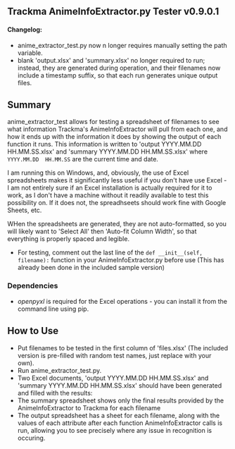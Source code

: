 ## Trackma AnimeInfoExtractor.py Tester v0.9.0.1

#### Changelog:
- anime_extractor_test.py now n longer requires manually setting the path variable.
- blank 'output.xlsx' and 'summary.xlsx' no longer required to run; instead, they are generated during operation, and their filenames now include a timestamp suffix, so that each run generates unique output files.

##

## Summary
anime_extractor_test allows for testing a spreadsheet of filenames to see what information Trackma's AnimeInfoExtractor will pull from each one, and how it ends up with the information it does by showing the output of each function it runs. This information is written to 'output YYYY.MM.DD  HH.MM.SS.xlsx' and 'summary YYYY.MM.DD  HH.MM.SS.xlsx' where  `YYYY.MM.DD  HH.MM.SS` are the current time and date.

I am running this on Windows, and, obviously, the use of Excel spreadsheets makes it significantly less useful if you don't have use Excel - I am not entirely sure if an Excel installation is actually required for it to work, as I don't have a machine without it readily available to test this possibility on. If it does not, the spreadhseets should work fine with Google Sheets, etc.

WHen the spreadsheets are generated, they are not auto-formatted, so you will likely want to 'Select All' then 'Auto-fit Column Width', so that everything is properly spaced and legible.

* For testing, comment out the last line of the `def __init__(self, filename):` function in your AnimeInfoExtractor.py before use (This has already been done in the included sample version)

### Dependencies

- _*openpyxl*_ is required for the Excel operations - you can install it from the command line using pip.

## How to Use

- Put filenames to be tested in the first column of 'files.xlsx' (The included version is pre-filled with random test names, just replace with your own).
- Run anime_extractor_test.py.
- Two Excel documents, 'output YYYY.MM.DD  HH.MM.SS.xlsx' and 'summary YYYY.MM.DD  HH.MM.SS.xlsx' should have been generated and filled with the results:
- The summary spreadsheet shows only the final results provided by the AnimeInfoExtractor to Trackma for each filename
- The output spreadsheet has a sheet for each filename, along with the values of each attribute after each function AnimeInfoExtractor calls is run, allowing you to see precisely where any issue in recognition is occuring.
